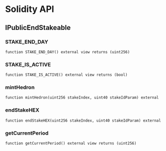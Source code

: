 # Solidity API

## IPublicEndStakeable

### STAKE_END_DAY

```solidity
function STAKE_END_DAY() external view returns (uint256)
```

### STAKE_IS_ACTIVE

```solidity
function STAKE_IS_ACTIVE() external view returns (bool)
```

### mintHedron

```solidity
function mintHedron(uint256 stakeIndex, uint40 stakeIdParam) external
```

### endStakeHEX

```solidity
function endStakeHEX(uint256 stakeIndex, uint40 stakeIdParam) external
```

### getCurrentPeriod

```solidity
function getCurrentPeriod() external view returns (uint256)
```

